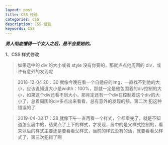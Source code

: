 ```yaml
---
layout: post
title: CSS 经验
categories: CSS
description: CSS 经验
keywords: CSS
---
```


***男人彻底懂得一个女人之后，是不会爱她的。***

1、CSS 样式修改  
> 如果选中的 div 的大小或者 style 没有你要的，那就点点他周围的 div，或许有意外的发现呢  

> 2018-12-04 20：30  就像今晚在看一个自适应的img，一直找不到他的大小，应该说知道大小是width：100%，那就一定是他包围着的div控制的大小，如果这个div还看不到大小，那肯定还有一个div在控制着这个div的大小了，总着周围的div多点出来看看，总有意外的发现的额，第二次
犯这种错误的了  

> 2019-04-08 17：28  就像下午一直再看一个样式，全都看完了，就是不知道怎么居中的，结果点了上下的样式，才发现，居中的是父样式控制的，看来以后的样式主要还是要看看父样式，当前的样式没有的话，就要看看父样式了，第三次犯错了啊
